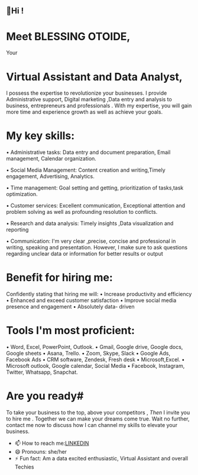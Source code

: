 ## 🤚Hi ! ##
# Meet BLESSING OTOIDE,
Your 
# Virtual Assistant and Data Analyst, 
I possess the expertise to revolutionize your businesses. I provide Administrative support, Digital marketing ,Data entry and analysis to business, entrepreneurs and professionals . With my expertise, you will gain more time and experience growth as well as achieve your goals.
# My key skills:
  • Administrative tasks: Data entry and document preparation, Email management, Calendar organization.
  
 • Social Media Management: Content creation and writing,Timely engagement, Advertising, Analytics.
 
 • Time management: Goal setting and getting, prioritization of tasks,task optimization.
 
 • Customer services: Excellent communication, Exceptional attention and problem solving as well as profounding resolution to conflicts.
 
 • Research and data analysis: Timely insights ,Data visualization and reporting
 
• Communication: I'm very clear ,precise, concise and professional in writing, speaking and presentation. However, I make sure to ask questions regarding unclear data or information for better results or output
  # Benefit for hiring me:
Confidently stating that hiring me will:
• Increase productivity and efficiency 
• Enhanced and exceed customer satisfaction
• Improve social media presence and engagement
• Absolutely data- driven

  # Tools I'm most proficient:
 • Word, Excel, PowerPoint, Outlook.
• Gmail, Google drive, Google docs, Google sheets
• Asana, Trello.
• Zoom, Skype, Slack 
• Google Ads, Facebook Ads
• CRM software, Zendesk, Fresh desk
• Microsoft,Excel.
• Microsoft outlook, Google calendar,
Social Media
• Facebook, Instagram, Twitter, Whatsapp, Snapchat.
  # Are you ready#
  To take your business to the top, above your competitors , *Then* I invite you to hire me . Together we can make your dreams come true. Wait no further, contact me now to discuss how I can channel my skills to elevate your business.
- 📫 How to reach me:[LINKEDIN](https://www.linkedin.com/in/otoide-blessing-0186a6222)
- 😄 Pronouns: she/her
- ⚡ Fun fact: Am a data excited enthusiastic, Virtual Assistant and overall Techies

<!---
OTOIDEBLESSING/OTOIDEBLESSING is a ✨ special ✨ repository because its `README.md` (this file) appears on your GitHub profile.
You can click the Preview link to take a look at your changes.
--->
